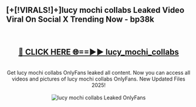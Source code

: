 <h2>[+[!VIRALS!]+]lucy mochi collabs Leaked Video Viral On Social X Trending Now - bp38k</h2>
<br>
<div align="center">
<h2><a href="https://libra.edu.pl?lucy_mochi_collabs" rel="nofollow">🔴 CLICK HERE 🌐==►► lucy_mochi_collabs</a></h2>
<br>
Get lucy mochi collabs OnlyFans leaked all content. Now you can access all videos and pictures of lucy mochi collabs OnlyFans. New Updated Files 2025!
<br>
<br>
<a href="https://libra.edu.pl?lucy_mochi_collabs" rel="nofollow" data-target="animated-image.originalLink"><img src="https://i.ibb.co.com/WyWwxjT/player-gif2.gif" alt="lucy mochi collabs Leaked OnlyFans" style="max-width: 100%; display: inline-block;" data-target="animated-image.originalImage"></a>
</div>
<br>